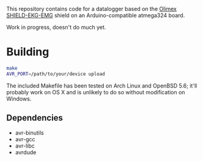 This repository contains code for a datalogger based on the [Olimex
SHIELD-EKG-EMG](https://www.olimex.com/Products/Duino/Shields/SHIELD-EKG-EMG/)
shield on an Arduino-compatible atmega324 board.

Work in progress, doesn't do much yet.

# Building

```sh
make
AVR_PORT=/path/to/your/device upload
```

The included Makefile has been tested on Arch Linux and OpenBSD 5.6;
it'll probably work on OS X and is unlikely to do so without
modification on Windows.

## Dependencies

 - avr-binutils
 - avr-gcc
 - avr-libc
 - avrdude
